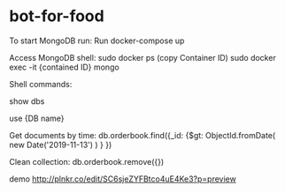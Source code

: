 # bot-for-food

To start MongoDB run:
Run docker-compose up


Access MongoDB shell: 
sudo docker ps (copy Container ID)
sudo docker exec -it {contained ID} mongo


Shell commands:

show dbs	

use {DB name}

Get documents by time:
db.orderbook.find({_id: {$gt: ObjectId.fromDate( new Date('2019-11-13') ) } })

Clean collection:
db.orderbook.remove({})

demo 
http://plnkr.co/edit/SC6sjeZYFBtco4uE4Ke3?p=preview